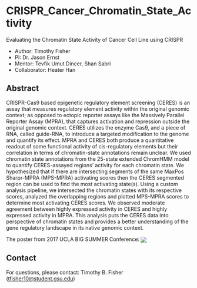 # CRISPR_Cancer_Chromatin_State_Activity
Evaluating the Chromatin State Activity of Cancer Cell Line using CRISPR
- Author: Timothy Fisher
- PI: Dr. Jason Ernst
- Mentor: Tevfik Umut Dincer, Shan Sabri
- Collaborator: Heater Han

## Abstract
CRISPR-Cas9 based epigenetic regulatory element screening (CERES) is an assay that measures regulatory element activity within the original genomic context; as opposed to ectopic reporter assays like the Massively Parallel Reporter Assay (MPRA), that captures activation and repression outside the original genomic context. CERES utilizes the enzyme Cas9, and a piece of RNA, called guide-RNA, to introduce a targeted modification to the genome and quantify its effect. MPRA and CERES both produce a quantitative readout of some functional activity of cis-regulatory elements but their correlation in terms of chromatin-state annotations remain unclear. We used chromatin state annotations from the 25-state extended ChromHMM model to quantify CERES-assayed regions’ activity for each chromatin state. We hypothesized that if there are intersecting segments of the same MaxPos Sharpr-MPRA (MPS-MPRA) activating scores then the CERES segmented region can be used to find the most activating state(s). Using a custom analysis pipeline, we intersected the chromatin states with its respective scores, analyzed the overlapping regions and plotted MPS-MPRA scores to determine most activating CERES scores. We observed moderate agreement between highly expressed activity in CERES and highly expressed activity in MPRA. This analysis puts the CERES data into perspective of chromatin states and provides a better understanding of the gene regulatory landscape in its native genomic context.


The poster from 2017 UCLA BIG SUMMER Conference:
 <img src="https://github.com/timothyfisherphd/CRISPR_Cancer_Chromatin_State_Activity/blob/main/2017_BIG_Poster_TimFIsher.pdf" align="center">

 ## Contact
For questions, please contact: Timothy B. Fisher (tfisher10@student.gsu.edu)